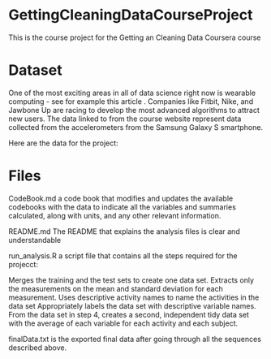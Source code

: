 # GettingCleaningDataCourseProject
 This is the course project for the Getting an Cleaning Data Coursera course
 
 
# Dataset
One of the most exciting areas in all of data science right now is wearable
computing - see for example this article . Companies like Fitbit, Nike, and 
Jawbone Up are racing to develop the most advanced algorithms to attract new 
users. The data linked to from the course website represent data collected from 
the accelerometers from the Samsung Galaxy S smartphone.

Here are the data for the project:

# Files
CodeBook.md a code book that modifies and updates the available codebooks with
the data to indicate all the variables and summaries calculated, along with 
units, and any other relevant information.

README.md The README that explains the analysis files is clear and 
understandable

run_analysis.R a script file that contains all the steps required for the
projecct:

Merges the training and the test sets to create one data set.
Extracts only the measurements on the mean and standard deviation for each 
measurement. 
Uses descriptive activity names to name the activities in the data set
Appropriately labels the data set with descriptive variable names. 
From the data set in step 4, creates a second, independent tidy data set with
the average of each variable for each activity and each subject.

finalData.txt is the exported final data after going through all the sequences
described above.